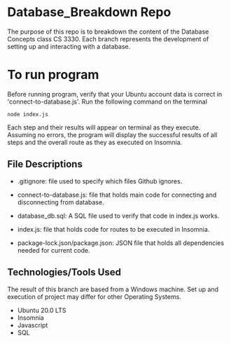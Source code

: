 # Database_Breakdown Repo
The purpose of this repo is to breakdown the content of the Database Concepts class CS 3330.
Each branch represents the development of setting up and interacting with a database. 

# To run program
Before running program, verify that your Ubuntu account data is correct in 'connect-to-database.js'.
Run the following command on the terminal
```
node index.js
```
Each step and their results will appear on terminal as they execute. Assuming no errors, the program will display the successful results of all steps and the overall route as they as executed on Insomnia.

## File Descriptions
- .gitignore: file used to specify which files Github ignores.

- connect-to-database.js: file that holds main code for connecting and disconnecting from database.

- database_db.sql: A SQL file used to verify that code in index.js works.

- index.js: file that holds code for routes to be executed in Insomnia.

- package-lock.json/package.json: JSON file that holds all dependencies needed for current code.

## Technologies/Tools Used
The result of this branch are based from a Windows machine. Set up and execution of project may differ for other Operating Systems.
 - Ubuntu 20.0 LTS
 - Insomnia
 - Javascript
 - SQL
